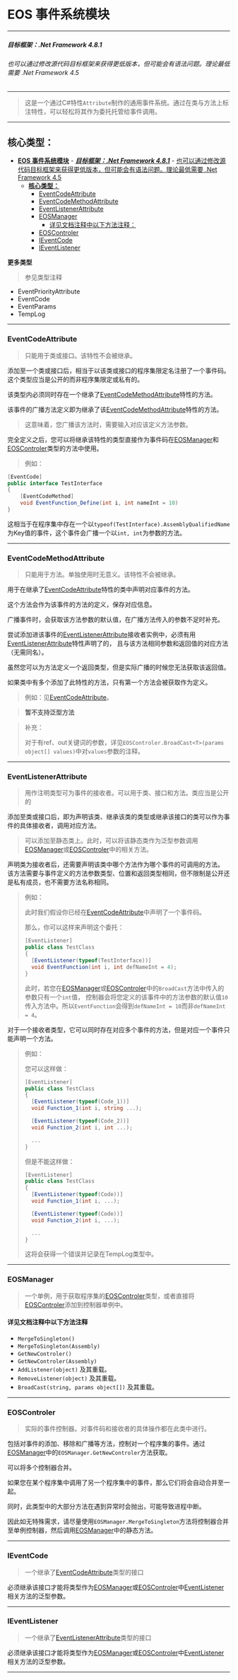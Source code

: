 ﻿# **EOS 事件系统模块**
***
##### ***目标框架：.Net Framework 4.8.1***

###### 也可以通过修改源代码目标框架来获得更低版本，但可能会有语法问题。理论最低需要 .Net Framework 4.5

***
>这是一个通过C#特性```Attribute```制作的通用事件系统。通过在类与方法上标注特性，可以轻松将其作为委托托管给事件调用。
***
## **核心类型：**

- [**EOS 事件系统模块**](#eos-事件系统模块)
				- [***目标框架：.Net Framework 4.8.1***](#目标框架net-framework-481)
					- [也可以通过修改源代码目标框架来获得更低版本，但可能会有语法问题。理论最低需要 .Net Framework 4.5](#也可以通过修改源代码目标框架来获得更低版本但可能会有语法问题理论最低需要-net-framework-45)
	- [**核心类型：**](#核心类型)
		- [EventCodeAttribute](#eventcodeattribute)
		- [EventCodeMethodAttribute](#eventcodemethodattribute)
		- [EventListenerAttribute](#eventlistenerattribute)
		- [EOSManager](#eosmanager)
			- [详见文档注释中以下方法注释：](#详见文档注释中以下方法注释)
		- [EOSControler](#eoscontroler)
		- [IEventCode](#ieventcode)
		- [IEventListener](#ieventlistener)

**更多类型**

>参见类型注释
- EventPriorityAttribute
- EventCode
- EventParams
- TempLog

***

### EventCodeAttribute

>只能用于类或接口。该特性不会被继承。

添加至一个类或接口后，相当于以该类或接口的程序集限定名注册了一个事件码。这个类型应当是公开的而非程序集限定或私有的。

该类型内必须同时存在一个继承了[EventCodeMethodAttribute](#eventcodemethodattribute)特性的方法。

该事件的广播方法定义即为继承了该[EventCodeMethodAttribute](#eventcodemethodattribute)特性的方法。

>这意味着，您广播该方法时，需要输入对应该定义方法参数。

完全定义之后，您可以将继承该特性的类型直接作为事件码在[EOSManager](#eosmanager)和[EOSControler](#eoscontroler)类型的方法中使用。

><span id="eventcodeattributeexample">例如</span>：
```C#
[EventCode]
public interface TestInterface
{
	[EventCodeMethod]
	void EventFunction_Define(int i, int nameInt = 10)
}
```
这相当于在程序集中存在一个以```typeof(TestInterface).AssemblyQualifiedName```为Key值的事件，这个事件会广播一个以```int, int```为参数的方法。

***

### EventCodeMethodAttribute

>只能用于方法。单独使用时无意义。该特性不会被继承。

用于在继承了[EventCodeAttribute](#eventcodeattribute)特性的类中声明对应事件的方法。

这个方法会作为该事件的方法的定义，保存对应信息。

广播事件时，会获取该方法参数的默认值，在广播方法传入的参数不足时补充。

尝试添加进该事件的[EventListenerAttribute](#eventlistenerattribute)接收者实例中，必须有用[EventListenerAttribute](#eventlistenerattribute)特性声明了的，
且与该方法相同参数和返回值的对应方法（无需同名）。

虽然您可以为方法定义一个返回类型，但是实际广播的时候您无法获取该返回值。

如果类中有多个添加了此特性的方法，只有第一个方法会被获取作为定义。

>例如：见[EventCodeAttribute](#eventcodeattributeexample)。

> **暂不支持泛型方法**

> 补充：
>
> 对于有ref、out关键词的参数，详见```EOSControler.BroadCast<T>(params object[] values)```中对```values```参数的注释。

***

### EventListenerAttribute

>用作注明类型可为事件的接收者。可以用于类、接口和方法。类应当是公开的

添加至类或接口后，即为声明该类、继承该类的类型或继承该接口的类可以作为事件的具体接收者，调用对应方法。

>可以添加至静态类上。此时，可以将该静态类作为泛型参数调用[EOSManager](#eosmanager)或[EOSControler](#eoscontroler)中的相关方法。

声明类为接收者后，还需要声明该类中哪个方法作为哪个事件的可调用的方法。
该方法需要与事件定义的方法参数类型、位置和返回类型相同，但不限制是公开还是私有成员，也不需要方法名称相同。

>例如：
>
>此时我们假设你已经在[EventCodeAttribute](#eventcodeattributeexample)中声明了一个事件码。
>
>那么，你可以这样来声明这个委托：
>```C#
>[EventListener]
>public class TestClass
>{
>	[EventListener(typeof(TestInterface))]
>	void EventFunction(int i, int defNameInt = 4);
>}
>```
>此时，若您在[EOSManager](#eosmanager)或[EOSControler](#eoscontroler)中的```BroadCast```方法中传入的参数只有一个```int```值，
控制器会将您定义的该事件中的方法参数的默认值```10```传入方法中。所以```EventFunction```会得到```defNameInt = 10```而非```defNameInt = 4```。

对于一个接收者类型，它可以同时存在对应多个事件的方法，但是对应一个事件只能声明一个方法。

>例如：
>
>您可以这样做：
>
>```C#
>[EventListener]
>public class TestClass
>{
>	[EventListener(typeof(Code_1))]
>	void Function_1(int i, string ...);
>
>	[EventListener(typeof(Code_2))]
>	void Function_2(int i, int ...);
>
>	...
>}
>```
>但是不能这样做：
>```C#
>[EventListener]
>public class TestClass
>{
>	[EventListener(typeof(Code))]
>	void Function_1(int i, ...);
>
>	[EventListener(typeof(Code))]
>	void Function_2(int i, ...);
>
>	...
>}
>```
>这将会获得一个错误并记录在TempLog类型中。
>
>


***

### EOSManager

>一个单例，用于获取程序集的[EOSControler](#eoscontroler)类型，或者直接将[EOSControler](#eoscontroler)添加到控制器单例中。

#### 详见文档注释中以下方法注释

- ```MergeToSingleton()```
- ```MergeToSingleton(Assembly)```
- ```GetNewControler()```
- ```GetNewControler(Assembly)```
- ```AddListener(object)``` 及其重载。
- ```RemoveListener(object)``` 及其重载。
- ```BroadCast(string, params object[])``` 及其重载。


***

### EOSControler

>实际的事件控制器。对事件码和接收者的具体操作都在此类中进行。

包括对事件的添加、移除和广播等方法，控制对一个程序集的事件。通过[EOSManager](#eosmanager)中的```EOSManager.GetNewControler```方法获取。

可以将多个控制器合并。

如果您在某个程序集中调用了另一个程序集中的事件，那么它们将会自动合并至一起。

同时，此类型中的大部分方法在遇到异常时会抛出，可能导致进程中断。

因此如无特殊需求，请尽量使用```EOSManager.MergeToSingleton```方法将控制器合并至单例控制器，然后调用[EOSManager](#eosmanager)中的静态方法。

***

### IEventCode

>一个继承了[EventCodeAttribute](#eventcodeattribute)类型的接口

必须继承该接口才能将类型作为[EOSManager](#eosmanager)或[EOSControler](#eoscontroler)中[EventListener](#eventlistenerattribute)相关方法的泛型参数。

***

### IEventListener

>一个继承了[EventListenerAttribute](#eventlistenerattribute)类型的接口

必须继承该接口才能将类型作为[EOSManager](#eosmanager)或[EOSControler](#eoscontroler)中[EventListener](#eventlistenerattribute)相关方法的泛型参数。

***
